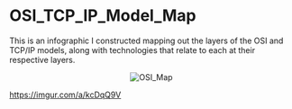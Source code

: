 # OSI_TCP_IP_Model_Map
This is an infographic I constructed mapping out the layers of the OSI and TCP/IP models, along with technologies that relate to each at their respective layers. 

<p align="center">
<img src="https://imgur.com/a/kcDqQ9V" alt="OSI_Map"/>
</p>

https://imgur.com/a/kcDqQ9V
